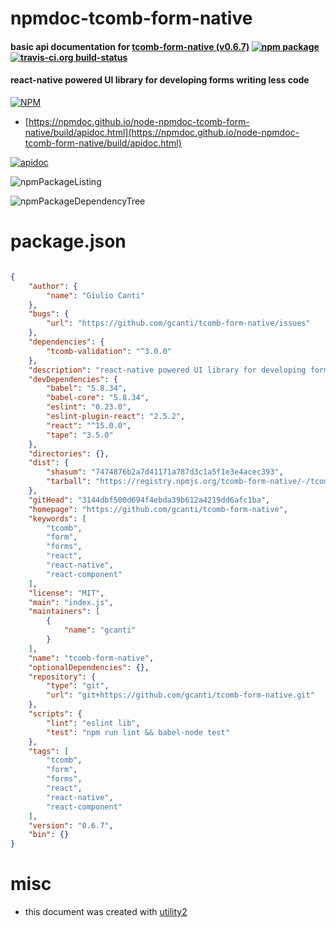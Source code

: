# npmdoc-tcomb-form-native

#### basic api documentation for  [tcomb-form-native (v0.6.7)](https://github.com/gcanti/tcomb-form-native)  [![npm package](https://img.shields.io/npm/v/npmdoc-tcomb-form-native.svg?style=flat-square)](https://www.npmjs.org/package/npmdoc-tcomb-form-native) [![travis-ci.org build-status](https://api.travis-ci.org/npmdoc/node-npmdoc-tcomb-form-native.svg)](https://travis-ci.org/npmdoc/node-npmdoc-tcomb-form-native)

#### react-native powered UI library for developing forms writing less code

[![NPM](https://nodei.co/npm/tcomb-form-native.png?downloads=true&downloadRank=true&stars=true)](https://www.npmjs.com/package/tcomb-form-native)

- [https://npmdoc.github.io/node-npmdoc-tcomb-form-native/build/apidoc.html](https://npmdoc.github.io/node-npmdoc-tcomb-form-native/build/apidoc.html)

[![apidoc](https://npmdoc.github.io/node-npmdoc-tcomb-form-native/build/screenCapture.buildCi.browser.%252Ftmp%252Fbuild%252Fapidoc.html.png)](https://npmdoc.github.io/node-npmdoc-tcomb-form-native/build/apidoc.html)

![npmPackageListing](https://npmdoc.github.io/node-npmdoc-tcomb-form-native/build/screenCapture.npmPackageListing.svg)

![npmPackageDependencyTree](https://npmdoc.github.io/node-npmdoc-tcomb-form-native/build/screenCapture.npmPackageDependencyTree.svg)



# package.json

```json

{
    "author": {
        "name": "Giulio Canti"
    },
    "bugs": {
        "url": "https://github.com/gcanti/tcomb-form-native/issues"
    },
    "dependencies": {
        "tcomb-validation": "^3.0.0"
    },
    "description": "react-native powered UI library for developing forms writing less code",
    "devDependencies": {
        "babel": "5.8.34",
        "babel-core": "5.8.34",
        "eslint": "0.23.0",
        "eslint-plugin-react": "2.5.2",
        "react": "^15.0.0",
        "tape": "3.5.0"
    },
    "directories": {},
    "dist": {
        "shasum": "7474876b2a7d41171a787d3c1a5f1e3e4acec393",
        "tarball": "https://registry.npmjs.org/tcomb-form-native/-/tcomb-form-native-0.6.7.tgz"
    },
    "gitHead": "3144dbf500d694f4ebda39b612a4219dd6afc1ba",
    "homepage": "https://github.com/gcanti/tcomb-form-native",
    "keywords": [
        "tcomb",
        "form",
        "forms",
        "react",
        "react-native",
        "react-component"
    ],
    "license": "MIT",
    "main": "index.js",
    "maintainers": [
        {
            "name": "gcanti"
        }
    ],
    "name": "tcomb-form-native",
    "optionalDependencies": {},
    "repository": {
        "type": "git",
        "url": "git+https://github.com/gcanti/tcomb-form-native.git"
    },
    "scripts": {
        "lint": "eslint lib",
        "test": "npm run lint && babel-node test"
    },
    "tags": [
        "tcomb",
        "form",
        "forms",
        "react",
        "react-native",
        "react-component"
    ],
    "version": "0.6.7",
    "bin": {}
}
```



# misc
- this document was created with [utility2](https://github.com/kaizhu256/node-utility2)
